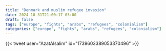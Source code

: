 ```yaml
---
title: "Denmark and muslim refugee invasion"
date: 2024-10-31T21:00:17-03:00
draft: false
tags: ["europe", "fights", "arabs", "refugees", "colonialism"]
categories: ["europe", "fights", "arabs", "refugees", "colonialism"]
---
```


{{< tweet user="AzatAlsalim" id="1739603389053370496" >}}
